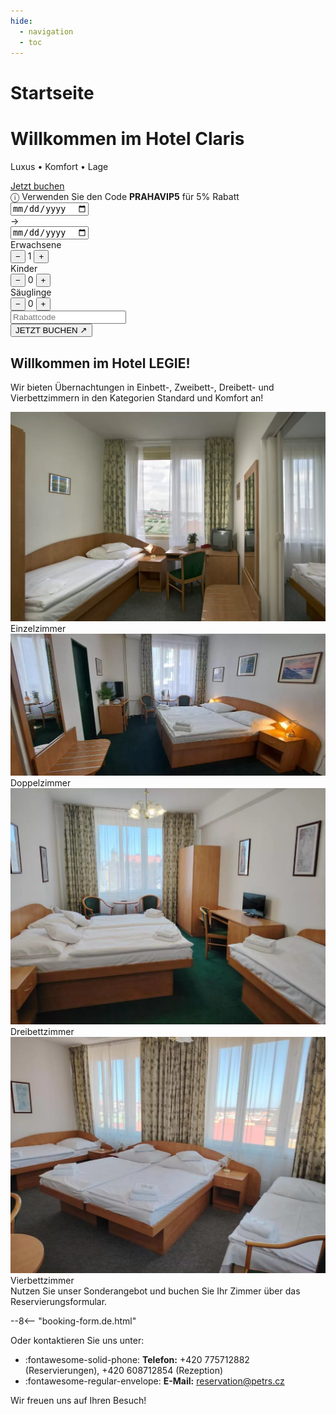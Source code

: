 ```yaml
---
hide:
  - navigation
  - toc
---
```


# Startseite

<!-- START: Full-width Hero Banner -->
<div class="hero-banner">
  <div class="hero-content">
    <h1>Willkommen im Hotel Claris</h1>
    <p>Luxus • Komfort • Lage</p>
  </div>
  <div class="mobile-reserve-btn-wrapper">
    <a href="#booking-title" class="mobile-reserve-btn">Jetzt buchen</a>
  </div>
  <form id="hotelBookingForm" class="reservation-bar" data-lang="de-DE">
  <div class="promo-sticker-bar">
  <span>&#9432; Verwenden Sie den Code <strong>PRAHAVIP5</strong> für 5% Rabatt</span>
</div>
    <div class="res-item">
      <div class="date-container">
        <input type="date" id="arrivalDate" name="arrivalDate" class="res-date" required/>
      </div>
      <span class="res-arrow">→</span>
      <div class="date-container">
        <input type="date" id="endDate" name="endDate" class="res-date" required/>
      </div>
    </div>
    <div class="res-divider"></div>
    <div class="res-item">
      <span class="res-label">Erwachsene</span>
      <div class="res-counter">
        <button type="button" onclick="adjustGuests('adults', -1)">−</button>
        <span id="adults" name="selectedAdultCount">1</span>
        <button type="button" onclick="adjustGuests('adults', 1)">+</button>
      </div>
    </div>
    <div class="res-counter-group">
      <span class="res-label">Kinder</span>
      <div class="res-counter">
        <button type="button" onclick="adjustGuests('children', -1)">−</button>
        <span id="children" name="selectedChildCount">0</span>
        <button type="button" onclick="adjustGuests('children', 1)">+</button>
      </div>
    </div>
    <div class="res-counter-group">
      <span class="res-label">Säuglinge</span>
      <div class="res-counter">
        <button type="button" onclick="adjustGuests('infants', -1)">−</button>
        <span id="infants" name="selectedInfantCount">0</span>
        <button type="button" onclick="adjustGuests('infants', 1)">+</button>
      </div>
    </div>
    <div class="res-divider"></div>
    <div class="res-item promo-input">
      <input type="text" id="promoCode" placeholder="Rabattcode" />
    </div>
    <button type="submit" class="res-book">JETZT BUCHEN ↗</button>
  </form>
</div>
<!-- END: Full-width Hero Banner -->
<link rel="stylesheet" href="../../assets/stylesheets/index.css">

## Willkommen im Hotel LEGIE!

Wir bieten Übernachtungen in Einbett-, Zweibett-, Dreibett- und Vierbettzimmern in den Kategorien Standard und Komfort an!

<section class="featured-rooms-section">
  <div class="featured-room" onclick="location.href='02.rooms/#einzelzimmer-standard-komfort'">
    <img src="/assets/fotky_hotelu/jednoluzko.webp" alt="Einzelzimmer Apartment">
    <div class="room-label">Einzelzimmer</div>
  </div>
  <div class="featured-room" onclick="location.href='02.rooms/#doppelzimmer-standard-komfort'">
    <img src="/assets/fotky_hotelu/dvojluzko.webp" alt="Doppelzimmer Apartment">
    <div class="room-label">Doppelzimmer</div>
  </div>
</section>
<section class="featured-rooms-section">
  <div class="featured-room" onclick="location.href='02.rooms/#dreibettzimmer'">
    <img src="/assets/fotky_hotelu/trojluzko.webp" alt="Einzelzimmer Apartment">
    <div class="room-label">Dreibettzimmer</div>
  </div>
  <div class="featured-room" onclick="location.href='02.rooms/#vierbettzimmer'">
    <img src="/assets/fotky_hotelu/ctyrluzko.webp" alt="Doppelzimmer Apartment">
    <div class="room-label">Vierbettzimmer</div>
  </div>
</section>


<div id="booking-title">Nutzen Sie unser Sonderangebot und buchen Sie Ihr Zimmer über das Reservierungsformular.</div>

--8<-- "booking-form.de.html"

Oder kontaktieren Sie uns unter:

- :fontawesome-solid-phone: **Telefon:** +420 775712882 (Reservierungen), +420 608712854 (Rezeption)  
- :fontawesome-regular-envelope: **E-Mail:** reservation@petrs.cz

Wir freuen uns auf Ihren Besuch!
